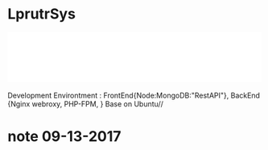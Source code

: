 # LprutrSys
![(LPRU)](logo.svg)


Development Environtment  : FrontEnd{Node:MongoDB:"RestAPI"}, BackEnd {Nginx webroxy, PHP-FPM, } Base on Ubuntu//
# note 09-13-2017

